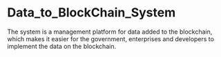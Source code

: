 # Data_to_BlockChain_System
The system is a management platform for data added to the blockchain, which makes it easier for the government, enterprises and developers to implement the data on the blockchain.
